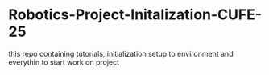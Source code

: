 # Robotics-Project-Initalization-CUFE-25
this repo containing tutorials, initialization setup to environment and everythin to start  work on project
